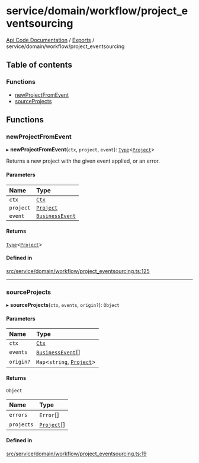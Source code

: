 # service/domain/workflow/project\_eventsourcing
 
[Api Code Documentation](../README.md) / [Exports](../modules.md) / service/domain/workflow/project\_eventsourcing

## Table of contents

### Functions

- [newProjectFromEvent](service_domain_workflow_project_eventsourcing.md#newprojectfromevent)
- [sourceProjects](service_domain_workflow_project_eventsourcing.md#sourceprojects)

## Functions

### newProjectFromEvent

▸ **newProjectFromEvent**(`ctx`, `project`, `event`): [`Type`](result.md#type)<[`Project`](../interfaces/service_domain_workflow_project.Project.md)\>

Returns a new project with the given event applied, or an error.

#### Parameters

| Name | Type |
| :------ | :------ |
| `ctx` | [`Ctx`](../interfaces/lib_ctx.Ctx.md) |
| `project` | [`Project`](../interfaces/service_domain_workflow_project.Project.md) |
| `event` | [`BusinessEvent`](service_domain_business_event.md#businessevent) |

#### Returns

[`Type`](result.md#type)<[`Project`](../interfaces/service_domain_workflow_project.Project.md)\>

#### Defined in

[src/service/domain/workflow/project_eventsourcing.ts:125](https://github.com/openkfw/TruBudget/blob/a06c11b/api/src/service/domain/workflow/project_eventsourcing.ts#L125)

___

### sourceProjects

▸ **sourceProjects**(`ctx`, `events`, `origin?`): `Object`

#### Parameters

| Name | Type |
| :------ | :------ |
| `ctx` | [`Ctx`](../interfaces/lib_ctx.Ctx.md) |
| `events` | [`BusinessEvent`](service_domain_business_event.md#businessevent)[] |
| `origin?` | `Map`<`string`, [`Project`](../interfaces/service_domain_workflow_project.Project.md)\> |

#### Returns

`Object`

| Name | Type |
| :------ | :------ |
| `errors` | `Error`[] |
| `projects` | [`Project`](../interfaces/service_domain_workflow_project.Project.md)[] |

#### Defined in

[src/service/domain/workflow/project_eventsourcing.ts:19](https://github.com/openkfw/TruBudget/blob/a06c11b/api/src/service/domain/workflow/project_eventsourcing.ts#L19)
